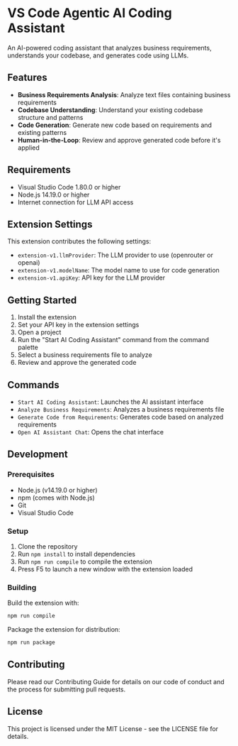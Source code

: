 # VS Code Agentic AI Coding Assistant

An AI-powered coding assistant that analyzes business requirements, understands your codebase, and generates code using LLMs.

## Features

- **Business Requirements Analysis**: Analyze text files containing business requirements
- **Codebase Understanding**: Understand your existing codebase structure and patterns
- **Code Generation**: Generate new code based on requirements and existing patterns
- **Human-in-the-Loop**: Review and approve generated code before it's applied

## Requirements

- Visual Studio Code 1.80.0 or higher
- Node.js 14.19.0 or higher
- Internet connection for LLM API access

## Extension Settings

This extension contributes the following settings:

* `extension-v1.llmProvider`: The LLM provider to use (openrouter or openai)
* `extension-v1.modelName`: The model name to use for code generation
* `extension-v1.apiKey`: API key for the LLM provider

## Getting Started

1. Install the extension
2. Set your API key in the extension settings
3. Open a project
4. Run the "Start AI Coding Assistant" command from the command palette
5. Select a business requirements file to analyze
6. Review and approve the generated code

## Commands

* `Start AI Coding Assistant`: Launches the AI assistant interface
* `Analyze Business Requirements`: Analyzes a business requirements file
* `Generate Code from Requirements`: Generates code based on analyzed requirements
* `Open AI Assistant Chat`: Opens the chat interface

## Development

### Prerequisites

- Node.js (v14.19.0 or higher)
- npm (comes with Node.js)
- Git
- Visual Studio Code

### Setup

1. Clone the repository
2. Run `npm install` to install dependencies
3. Run `npm run compile` to compile the extension
4. Press F5 to launch a new window with the extension loaded

### Building

Build the extension with:
```bash
npm run compile
```

Package the extension for distribution:
```bash
npm run package
```

## Contributing

Please read our Contributing Guide for details on our code of conduct and the process for submitting pull requests.

## License

This project is licensed under the MIT License - see the LICENSE file for details.
